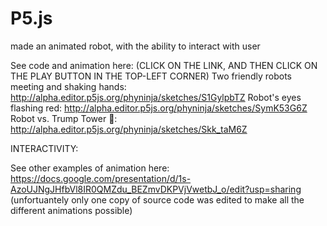 # P5.js
made an animated robot, with the ability to interact with user

See code and animation here: 
(CLICK ON THE LINK, AND THEN CLICK ON THE PLAY BUTTON IN THE TOP-LEFT CORNER)
Two friendly robots meeting and shaking hands: http://alpha.editor.p5js.org/phyninja/sketches/S1GylpbTZ 
Robot's eyes flashing red: http://alpha.editor.p5js.org/phyninja/sketches/SymK53G6Z
Robot vs. Trump Tower :poop:: http://alpha.editor.p5js.org/phyninja/sketches/Skk_taM6Z


INTERACTIVITY: 


See other examples of animation here: https://docs.google.com/presentation/d/1s-AzoUJNgJHfbVl8IR0QMZdu_BEZmvDKPVjVwetbJ_o/edit?usp=sharing
(unfortuantely only one copy of source code was edited to make all the different animations possible)
